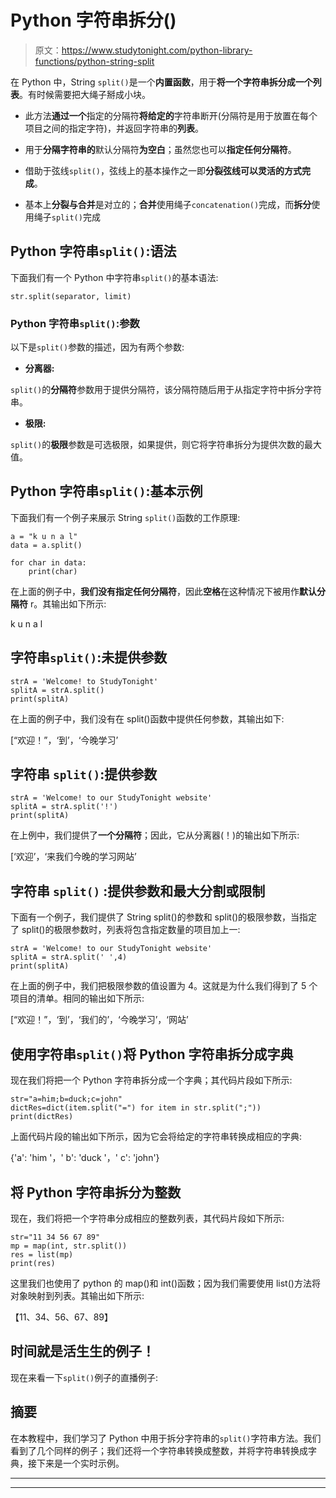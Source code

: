 # Python 字符串拆分()

> 原文：<https://www.studytonight.com/python-library-functions/python-string-split>

在 Python 中，String `split()`是一个**内置函数**，用于**将一个字符串拆分成一个列表**。有时候需要把大绳子掰成小块。

*   此方法**通过一个**指定的分隔符**将给定的**字符串断开(分隔符是用于放置在每个项目之间的指定字符)，并返回字符串的**列表**。

*   用于**分隔字符串的**默认分隔符**为空白**；虽然您也可以**指定任何分隔符**。

*   借助于弦线`split()`，弦线上的基本操作之一即**分裂弦线可以灵活的方式完成**。

*   基本上**分裂与合并**是对立的；**合并**使用绳子`concatenation()`完成，而**拆分**使用绳子`split()`完成

## Python 字符串`split()`:语法

下面我们有一个 Python 中字符串`split()`的基本语法:

```
str.split(separator, limit)
```

### Python 字符串`split()`:参数

以下是`split()`参数的描述，因为有两个参数:

*   **分离器:**

`split()`的**分隔符**参数用于提供分隔符，该分隔符随后用于从指定字符中拆分字符串。

*   **极限:**

`split()`的**极限**参数是可选极限，如果提供，则它将字符串拆分为提供次数的最大值。

## Python 字符串`split()`:基本示例

下面我们有一个例子来展示 String `split()`函数的工作原理:

```
a = "k u n a l"
data = a.split()

for char in data:
    print(char)
```

在上面的例子中，**我们没有指定任何分隔符**，因此**空格**在这种情况下被用作**默认分隔符** r。其输出如下所示:

k
u
n
a
l

## 字符串`split()`:未提供参数

```
strA = 'Welcome! to StudyTonight'
splitA = strA.split()
print(splitA)
```

在上面的例子中，我们没有在 split()函数中提供任何参数，其输出如下:

[“欢迎！”，‘到’，‘今晚学习’

## 字符串 `split()`:提供参数

```
strA = 'Welcome! to our StudyTonight website'
splitA = strA.split('!')
print(splitA)
```

在上例中，我们提供了**一个分隔符**；因此，它从分离器(！)的输出如下所示:

[‘欢迎’，‘来我们今晚的学习网站’

## 字符串 ``split()`` :提供参数和最大分割或限制

下面有一个例子，我们提供了 String split()的参数和 split()的极限参数，当指定了 split()的极限参数时，列表将包含指定数量的项目加上一:

```
strA = 'Welcome! to our StudyTonight website'
splitA = strA.split(' ',4)
print(splitA)
```

在上面的例子中，我们把极限参数的值设置为 4。这就是为什么我们得到了 5 个项目的清单。相同的输出如下所示:

[“欢迎！”，‘到’，‘我们的’，‘今晚学习’，‘网站’

## 使用字符串`split()`将 Python 字符串拆分成字典

现在我们将把一个 Python 字符串拆分成一个字典；其代码片段如下所示:

```
str="a=him;b=duck;c=john"
dictRes=dict(item.split("=") for item in str.split(";"))
print(dictRes)
```

上面代码片段的输出如下所示，因为它会将给定的字符串转换成相应的字典:

{'a': 'him '，' b': 'duck '，' c': 'john'}

## 将 Python 字符串拆分为整数

现在，我们将把一个字符串分成相应的整数列表，其代码片段如下所示:

```
str="11 34 56 67 89"
mp = map(int, str.split())
res = list(mp)
print(res)
```

这里我们也使用了 python 的 map()和 int()函数；因为我们需要使用 list()方法将对象映射到列表。其输出如下所示:

【11、34、56、67、89】

## 时间就是活生生的例子！

现在来看一下`split()`例子的直播例子:

## 摘要

在本教程中，我们学习了 Python 中用于拆分字符串的`split()`字符串方法。我们看到了几个同样的例子；我们还将一个字符串转换成整数，并将字符串转换成字典，接下来是一个实时示例。

* * *

* * *